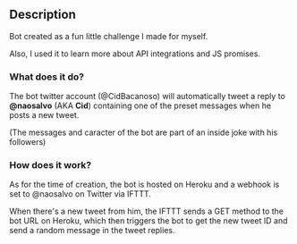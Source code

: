 ## Description

Bot created as a fun little challenge I made for myself.

Also, I used it to learn more about API integrations and JS promises.

### What does it do?

The bot twitter account (@CidBacanoso) will automatically tweet a reply to **@naosalvo** (AKA **Cid**) containing one of the preset messages when he posts a new tweet.

(The messages and caracter of the bot are part of an inside joke with his followers)

### How does it work?

As for the time of creation, the bot is hosted on Heroku and a webhook is set to @naosalvo on Twitter via IFTTT.

When there's a new tweet from him, the IFTTT sends a GET method to the bot URL on Heroku, which then triggers the bot to get the new tweet ID and send a random message in the tweet replies.
